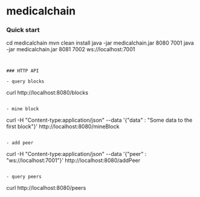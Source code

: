 # medicalchain

### Quick start

cd medicalchain
mvn clean install
java -jar medicalchain.jar 8080 7001
java -jar medicalchain.jar 8081 7002 ws://localhost:7001

```


### HTTP API

- query blocks

  ```
  curl http://localhost:8080/blocks

  ```

- mine block

  ```
  curl -H "Content-type:application/json" --data '{"data" : "Some data to the first block"}' http://localhost:8080/mineBlock

  ```

- add peer

  ```
  curl -H "Content-type:application/json" --data '{"peer" : "ws://localhost:7001"}' http://localhost:8080/addPeer

  ```

- query peers

  ```
  curl http://localhost:8080/peers
  ```
